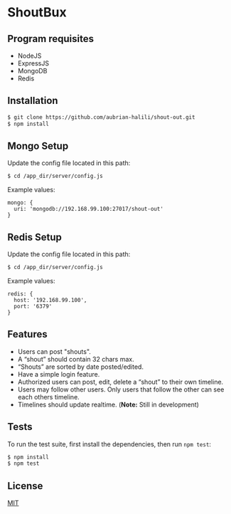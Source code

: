 ShoutBux
=====================

## Program requisites

  * NodeJS
  * ExpressJS
  * MongoDB
  * Redis

## Installation

```bash
$ git clone https://github.com/aubrian-halili/shout-out.git
$ npm install
```

## Mongo Setup
  Update the config file located in this path:

```bash
$ cd /app_dir/server/config.js
```
  Example values:
```
mongo: {
  uri: 'mongodb://192.168.99.100:27017/shout-out'
}
```

## Redis Setup
  Update the config file located in this path:

```bash
$ cd /app_dir/server/config.js
```
  Example values:
```
redis: {
  host: '192.168.99.100',
  port: '6379'
}
```

## Features

  * Users can post "shouts".
  * A “shout” should contain 32 chars max.
  * “Shouts” are sorted by date posted/edited.
  * Have a simple login feature.
  * Authorized users can post, edit, delete a “shout” to their own timeline.
  * Users may follow other users. Only users that follow the other can see each others timeline.
  * Timelines should update realtime. (**Note:** Still in development)

## Tests

  To run the test suite, first install the dependencies, then run `npm test`:

```bash
$ npm install
$ npm test
```
## License

  [MIT](LICENSE)
